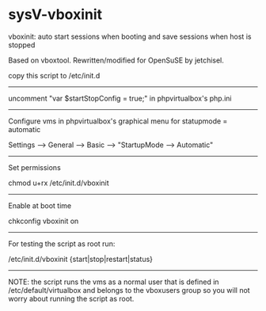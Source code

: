 sysV-vboxinit
=============



  vboxinit: auto start sessions when booting and save
                sessions when host is stopped

  Based on vboxtool. Rewritten/modified  for OpenSuSE by jetchisel.

 
 copy this script to /etc/init.d
 
 ----
 uncomment "var $startStopConfig = true;" in phpvirtualbox's php.ini
 
 ----
 Configure vms in phpvirtualbox's graphical menu for statupmode = automatic
 
 Settings --> General --> Basic --> "StartupMode --> Automatic"

----  
 Set permissions
 
 chmod u+rx /etc/init.d/vboxinit
 
---- 
 Enable at boot time      
 
 chkconfig vboxinit on
  
----

 For testing the script as root run:  

 /etc/init.d/vboxinit {start|stop|restart|status}

---- 
 NOTE:
      the script runs the vms as a normal user that is defined in /etc/default/virtualbox 
      and belongs to the vboxusers group so you will not worry about running the script as
      root.
